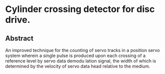 # Cylinder crossing detector for disc drive.

## Abstract
An improved technique for the counting of servo tracks in a position servo system wherein a single pulse is produced upon each crossing of a reference level by servo data demodu lation signal, the width of which is determined by the velocity of servo data head relative to the medium.